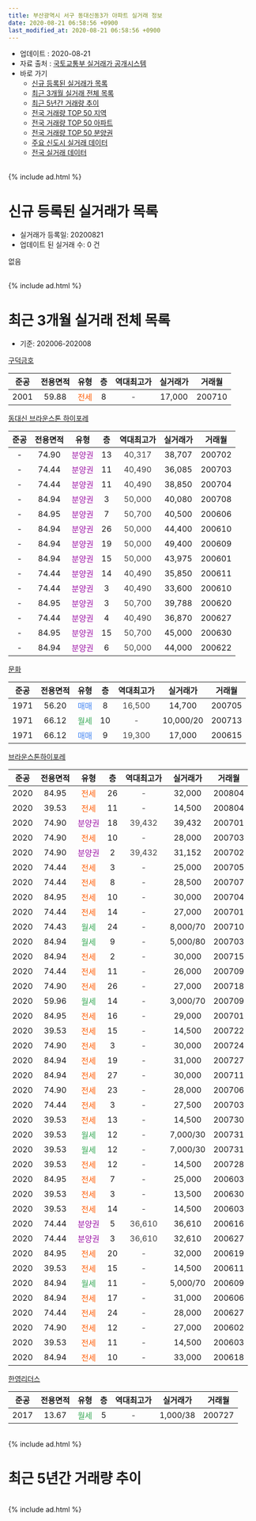 ```yaml
---
title: 부산광역시 서구 동대신동3가 아파트 실거래 정보
date: 2020-08-21 06:58:56 +0900
last_modified_at: 2020-08-21 06:58:56 +0900
---
```


* 업데이트 : 2020-08-21
* 자료 출처 : [국토교통부 실거래가 공개시스템](http://rt.molit.go.kr)
* 바로 가기
    * [신규 등록된 실거래가 목록](#신규-등록된-실거래가-목록)
    * [최근 3개월 실거래 전체 목록](#최근-3개월-실거래-전체-목록)
    * [최근 5년간 거래량 추이](#최근-5년간-거래량-추이)
    * [전국 거래량 TOP 50 지역](https://inasie.github.io/apt-trade-info/최근-3개월-전국에서-가장-거래가-많이-발생한-지역)
    * [전국 거래량 TOP 50 아파트](https://inasie.github.io/apt-trade-info/최근-3개월-전국에서-가장-거래가-많이-발생한-아파트)
    * [전국 거래량 TOP 50 분양권](https://inasie.github.io/apt-trade-info/최근-3개월-전국에서-가장-거래가-많이-발생한-분양권)
    * [주요 신도시 실거래 데이터](https://inasie.github.io/apt-trade-info/주요-신도시)
    * [전국 실거래 데이터](https://inasie.github.io/apt-trade-info/전국)
<br>
{% include ad.html %}
<br>

# 신규 등록된 실거래가 목록
* 실거래가 등록일: 20200821
* 업데이트 된 실거래 수: 0 건

없음

<br>
{% include ad.html %}
<br>

# 최근 3개월 실거래 전체 목록
* 기준: 202006-202008


[구덕금호](https://search.naver.com/search.naver?query=%EB%B6%80%EC%82%B0%EA%B4%91%EC%97%AD%EC%8B%9C+%EC%84%9C%EA%B5%AC+%EB%8F%99%EB%8C%80%EC%8B%A0%EB%8F%993%EA%B0%80+%EA%B5%AC%EB%8D%95%EA%B8%88%ED%98%B8)

|준공|전용면적|유형|층|역대최고가|실거래가|거래월|
|:---:|:---:|:---:|:---:|:---:|:---:|:---:|
|2001|59.88|<span style="color:#ff5a00">전세</span>|8|<span style="color:#444444">-</span>|17,000|200710|

[동대신 브라운스톤 하이포레](https://search.naver.com/search.naver?query=%EB%B6%80%EC%82%B0%EA%B4%91%EC%97%AD%EC%8B%9C+%EC%84%9C%EA%B5%AC+%EB%8F%99%EB%8C%80%EC%8B%A0%EB%8F%993%EA%B0%80+%EB%8F%99%EB%8C%80%EC%8B%A0+%EB%B8%8C%EB%9D%BC%EC%9A%B4%EC%8A%A4%ED%86%A4+%ED%95%98%EC%9D%B4%ED%8F%AC%EB%A0%88)

|준공|전용면적|유형|층|역대최고가|실거래가|거래월|
|:---:|:---:|:---:|:---:|:---:|:---:|:---:|
|-|74.90|<span style="color:#9C11A5">분양권</span>|13|<span style="color:#444444">40,317</span>|38,707|200702|
|-|74.44|<span style="color:#9C11A5">분양권</span>|11|<span style="color:#444444">40,490</span>|36,085|200703|
|-|74.44|<span style="color:#9C11A5">분양권</span>|11|<span style="color:#444444">40,490</span>|38,850|200704|
|-|84.94|<span style="color:#9C11A5">분양권</span>|3|<span style="color:#444444">50,000</span>|40,080|200708|
|-|84.95|<span style="color:#9C11A5">분양권</span>|7|<span style="color:#444444">50,700</span>|40,500|200606|
|-|84.94|<span style="color:#9C11A5">분양권</span>|26|<span style="color:#444444">50,000</span>|44,400|200610|
|-|84.94|<span style="color:#9C11A5">분양권</span>|19|<span style="color:#444444">50,000</span>|49,400|200609|
|-|84.94|<span style="color:#9C11A5">분양권</span>|15|<span style="color:#444444">50,000</span>|43,975|200601|
|-|74.44|<span style="color:#9C11A5">분양권</span>|14|<span style="color:#444444">40,490</span>|35,850|200611|
|-|74.44|<span style="color:#9C11A5">분양권</span>|3|<span style="color:#444444">40,490</span>|33,600|200610|
|-|84.95|<span style="color:#9C11A5">분양권</span>|3|<span style="color:#444444">50,700</span>|39,788|200620|
|-|74.44|<span style="color:#9C11A5">분양권</span>|4|<span style="color:#444444">40,490</span>|36,870|200627|
|-|84.95|<span style="color:#9C11A5">분양권</span>|15|<span style="color:#444444">50,700</span>|45,000|200630|
|-|84.94|<span style="color:#9C11A5">분양권</span>|6|<span style="color:#444444">50,000</span>|44,000|200622|

[문화](https://search.naver.com/search.naver?query=%EB%B6%80%EC%82%B0%EA%B4%91%EC%97%AD%EC%8B%9C+%EC%84%9C%EA%B5%AC+%EB%8F%99%EB%8C%80%EC%8B%A0%EB%8F%993%EA%B0%80+%EB%AC%B8%ED%99%94)

|준공|전용면적|유형|층|역대최고가|실거래가|거래월|
|:---:|:---:|:---:|:---:|:---:|:---:|:---:|
|1971|56.20|<span style="color:#4285f3">매매</span>|8|<span style="color:#444444">16,500</span>|14,700|200705|
|1971|66.12|<span style="color:#34a853">월세</span>|10|<span style="color:#444444">-</span>|10,000/20|200713|
|1971|66.12|<span style="color:#4285f3">매매</span>|9|<span style="color:#444444">19,300</span>|17,000|200615|

[브라운스톤하이포레](https://search.naver.com/search.naver?query=%EB%B6%80%EC%82%B0%EA%B4%91%EC%97%AD%EC%8B%9C+%EC%84%9C%EA%B5%AC+%EB%8F%99%EB%8C%80%EC%8B%A0%EB%8F%993%EA%B0%80+%EB%B8%8C%EB%9D%BC%EC%9A%B4%EC%8A%A4%ED%86%A4%ED%95%98%EC%9D%B4%ED%8F%AC%EB%A0%88)

|준공|전용면적|유형|층|역대최고가|실거래가|거래월|
|:---:|:---:|:---:|:---:|:---:|:---:|:---:|
|2020|84.95|<span style="color:#ff5a00">전세</span>|26|<span style="color:#444444">-</span>|32,000|200804|
|2020|39.53|<span style="color:#ff5a00">전세</span>|11|<span style="color:#444444">-</span>|14,500|200804|
|2020|74.90|<span style="color:#9C11A5">분양권</span>|18|<span style="color:#444444">39,432</span>|39,432|200701|
|2020|74.90|<span style="color:#ff5a00">전세</span>|10|<span style="color:#444444">-</span>|28,000|200703|
|2020|74.90|<span style="color:#9C11A5">분양권</span>|2|<span style="color:#444444">39,432</span>|31,152|200702|
|2020|74.44|<span style="color:#ff5a00">전세</span>|3|<span style="color:#444444">-</span>|25,000|200705|
|2020|74.44|<span style="color:#ff5a00">전세</span>|8|<span style="color:#444444">-</span>|28,500|200707|
|2020|84.95|<span style="color:#ff5a00">전세</span>|10|<span style="color:#444444">-</span>|30,000|200704|
|2020|74.44|<span style="color:#ff5a00">전세</span>|14|<span style="color:#444444">-</span>|27,000|200701|
|2020|74.43|<span style="color:#34a853">월세</span>|24|<span style="color:#444444">-</span>|8,000/70|200710|
|2020|84.94|<span style="color:#34a853">월세</span>|9|<span style="color:#444444">-</span>|5,000/80|200703|
|2020|84.94|<span style="color:#ff5a00">전세</span>|2|<span style="color:#444444">-</span>|30,000|200715|
|2020|74.44|<span style="color:#ff5a00">전세</span>|11|<span style="color:#444444">-</span>|26,000|200709|
|2020|74.90|<span style="color:#ff5a00">전세</span>|26|<span style="color:#444444">-</span>|27,000|200718|
|2020|59.96|<span style="color:#34a853">월세</span>|14|<span style="color:#444444">-</span>|3,000/70|200709|
|2020|84.95|<span style="color:#ff5a00">전세</span>|16|<span style="color:#444444">-</span>|29,000|200701|
|2020|39.53|<span style="color:#ff5a00">전세</span>|15|<span style="color:#444444">-</span>|14,500|200722|
|2020|74.90|<span style="color:#ff5a00">전세</span>|3|<span style="color:#444444">-</span>|30,000|200724|
|2020|84.94|<span style="color:#ff5a00">전세</span>|19|<span style="color:#444444">-</span>|31,000|200727|
|2020|84.94|<span style="color:#ff5a00">전세</span>|27|<span style="color:#444444">-</span>|30,000|200711|
|2020|74.90|<span style="color:#ff5a00">전세</span>|23|<span style="color:#444444">-</span>|28,000|200706|
|2020|74.44|<span style="color:#ff5a00">전세</span>|3|<span style="color:#444444">-</span>|27,500|200703|
|2020|39.53|<span style="color:#ff5a00">전세</span>|13|<span style="color:#444444">-</span>|14,500|200730|
|2020|39.53|<span style="color:#34a853">월세</span>|12|<span style="color:#444444">-</span>|7,000/30|200731|
|2020|39.53|<span style="color:#34a853">월세</span>|12|<span style="color:#444444">-</span>|7,000/30|200731|
|2020|39.53|<span style="color:#ff5a00">전세</span>|12|<span style="color:#444444">-</span>|14,500|200728|
|2020|84.95|<span style="color:#ff5a00">전세</span>|7|<span style="color:#444444">-</span>|25,000|200603|
|2020|39.53|<span style="color:#ff5a00">전세</span>|3|<span style="color:#444444">-</span>|13,500|200630|
|2020|39.53|<span style="color:#ff5a00">전세</span>|14|<span style="color:#444444">-</span>|14,500|200603|
|2020|74.44|<span style="color:#9C11A5">분양권</span>|5|<span style="color:#444444">36,610</span>|36,610|200616|
|2020|74.44|<span style="color:#9C11A5">분양권</span>|3|<span style="color:#444444">36,610</span>|32,610|200627|
|2020|84.95|<span style="color:#ff5a00">전세</span>|20|<span style="color:#444444">-</span>|32,000|200619|
|2020|39.53|<span style="color:#ff5a00">전세</span>|15|<span style="color:#444444">-</span>|14,500|200611|
|2020|84.94|<span style="color:#34a853">월세</span>|11|<span style="color:#444444">-</span>|5,000/70|200609|
|2020|84.94|<span style="color:#ff5a00">전세</span>|17|<span style="color:#444444">-</span>|31,000|200606|
|2020|74.44|<span style="color:#ff5a00">전세</span>|24|<span style="color:#444444">-</span>|28,000|200627|
|2020|74.90|<span style="color:#ff5a00">전세</span>|12|<span style="color:#444444">-</span>|27,000|200602|
|2020|39.53|<span style="color:#ff5a00">전세</span>|11|<span style="color:#444444">-</span>|14,500|200603|
|2020|84.94|<span style="color:#ff5a00">전세</span>|10|<span style="color:#444444">-</span>|33,000|200618|


<script async src="//pagead2.googlesyndication.com/pagead/js/adsbygoogle.js"></script>
<!-- 기본 -->
<ins class="adsbygoogle"
     style="display:block"
     data-ad-client="ca-pub-2446590836940007"
     data-ad-slot="1659523306"
     data-ad-format="auto"
     data-full-width-responsive="true"></ins>
<script>
(adsbygoogle = window.adsbygoogle || []).push({});
</script>


[한영리더스](https://search.naver.com/search.naver?query=%EB%B6%80%EC%82%B0%EA%B4%91%EC%97%AD%EC%8B%9C+%EC%84%9C%EA%B5%AC+%EB%8F%99%EB%8C%80%EC%8B%A0%EB%8F%993%EA%B0%80+%ED%95%9C%EC%98%81%EB%A6%AC%EB%8D%94%EC%8A%A4)

|준공|전용면적|유형|층|역대최고가|실거래가|거래월|
|:---:|:---:|:---:|:---:|:---:|:---:|:---:|
|2017|13.67|<span style="color:#34a853">월세</span>|5|<span style="color:#444444">-</span>|1,000/38|200727|


<br>
{% include ad.html %}
<br>

# 최근 5년간 거래량 추이


<div style="width:100%;">
    <canvas id="deal_progress" height="200"></canvas>
</div>

<script>
new Chart(document.getElementById("deal_progress"), {
    type: 'line',
    data: {
        labels: ['201508','201509','201510','201511','201512','201601','201602','201603','201604','201605','201606','201607','201608','201609','201610','201611','201612','201701','201702','201703','201704','201705','201706','201707','201708','201709','201710','201711','201712','201801','201802','201803','201804','201805','201806','201807','201808','201809','201810','201811','201812','201901','201902','201903','201904','201905','201906','201907','201908','201909','201910','201911','201912','202001','202002','202003','202004','202005','202006','202007','202008'],
        datasets: [{
            label: '매매',
            pointRadius: 1,
            data: [2, 1, 3, 6, 0, 1, 2, 2, 1, 3, 0, 3, 2, 0, 4, 2, 2, 1, 2, 1, 5, 3, 0, 2, 0, 2, 2, 2, 1, 4, 4, 4, 8, 4, 2, 4, 2, 3, 5, 3, 4, 2, 5, 3, 1, 4, 3, 2, 8, 6, 13, 35, 6, 14, 20, 14, 10, 19, 13, 7, 0],
            borderColor: "rgba(255, 201, 14, 1)",
            backgroundColor: "rgba(255, 201, 14, 0.5)",
            fill: false,
            lineTension: 0
        },{
            label: '전월세',
            pointRadius: 1,
            data: [1, 3, 1, 0, 0, 3, 2, 1, 0, 3, 0, 0, 4, 1, 1, 1, 0, 0, 2, 4, 2, 1, 0, 1, 1, 2, 3, 1, 1, 1, 3, 3, 0, 2, 0, 1, 2, 1, 4, 3, 2, 0, 3, 1, 1, 1, 1, 0, 2, 4, 0, 2, 2, 0, 2, 2, 1, 8, 11, 25, 2],
            borderColor: "rgba(0, 141, 185, 1)",
            backgroundColor: "rgba(0, 141, 185, 0.5)",
            fill: false,
            lineTension: 0
        }
        ]
    },
    options: {
        responsive: true,
        title: {
            display: false
        },
        tooltips: {
            mode: 'index',
            intersect: false
        },
        hover: {
            mode: 'nearest',
            intersect: true
        },
        scales: {
            xAxes: [{
                display: true,
                scaleLabel: {
                    display: true,
                    labelString: '년/월'
                }
            }],
            yAxes: [{
                display: true,
                ticks: {
                    suggestedMin: 0,
                },
                scaleLabel: {
                    display: true,
                    labelString: '실거래 수'
                }
            }]
        }
    }
});

</script>


<br>
{% include ad.html %}
<br>

